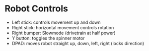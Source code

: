 # Robot Controls

- Left stick: controls movement up and down
- Right stick: horizontal movement controls rotation
- Right bumper: Slowmode (drivetrain at half power)
- Y button: toggles the spinner motor
- DPAD: moves robot straight up, down, left, right (locks direction)